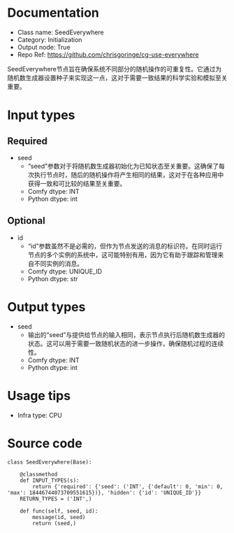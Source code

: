 # Documentation
- Class name: SeedEverywhere
- Category: Initialization
- Output node: True
- Repo Ref: https://github.com/chrisgoringe/cg-use-everywhere

SeedEverywhere节点旨在确保系统不同部分的随机操作的可重复性。它通过为随机数生成器设置种子来实现这一点，这对于需要一致结果的科学实验和模拟至关重要。

# Input types
## Required
- seed
    - “seed”参数对于将随机数生成器初始化为已知状态至关重要。这确保了每次执行节点时，随后的随机操作将产生相同的结果，这对于在各种应用中获得一致和可比较的结果至关重要。
    - Comfy dtype: INT
    - Python dtype: int
## Optional
- id
    - “id”参数虽然不是必需的，但作为节点发送的消息的标识符。在同时运行节点的多个实例的系统中，这可能特别有用，因为它有助于跟踪和管理来自不同实例的消息。
    - Comfy dtype: UNIQUE_ID
    - Python dtype: str

# Output types
- seed
    - 输出的“seed”与提供给节点的输入相同，表示节点执行后随机数生成器的状态。这可以用于需要一致随机状态的进一步操作，确保随机过程的连续性。
    - Comfy dtype: INT
    - Python dtype: int

# Usage tips
- Infra type: CPU

# Source code
```
class SeedEverywhere(Base):

    @classmethod
    def INPUT_TYPES(s):
        return {'required': {'seed': ('INT', {'default': 0, 'min': 0, 'max': 18446744073709551615})}, 'hidden': {'id': 'UNIQUE_ID'}}
    RETURN_TYPES = ('INT',)

    def func(self, seed, id):
        message(id, seed)
        return (seed,)
```